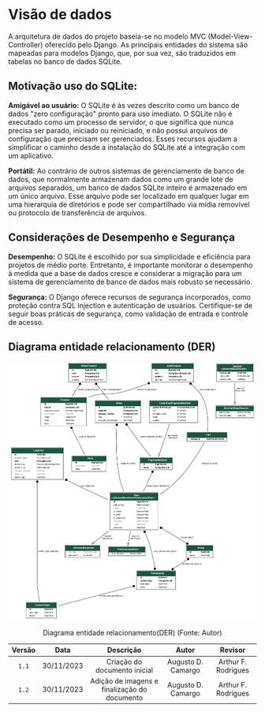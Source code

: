 # Visão de dados

A arquitetura de dados do projeto baseia-se no modelo MVC (Model-View-Controller) oferecido pelo Django. As principais entidades do sistema são mapeadas para modelos Django, que, por sua vez, são traduzidos em tabelas no banco de dados SQLite. 

## **Motivação uso do SQLite:**

**Amigável ao usuário:** O SQLite é às vezes descrito como um banco de dados "zero configuração" pronto para uso imediato. O SQLite não é executado como um processo de servidor, o que significa que nunca precisa ser parado, iniciado ou reiniciado, e não possui arquivos de configuração que precisam ser gerenciados. Esses recursos ajudam a simplificar o caminho desde a instalação do SQLite até a integração com um aplicativo.

**Portátil:** Ao contrário de outros sistemas de gerenciamento de banco de dados, que normalmente armazenam dados como um grande lote de arquivos separados, um banco de dados SQLite inteiro é armazenado em um único arquivo. Esse arquivo pode ser localizado em qualquer lugar em uma hierarquia de diretórios e pode ser compartilhado via mídia removível ou protocolo de transferência de arquivos.

## **Considerações de Desempenho e Segurança**

**Desempenho:** O SQLite é escolhido por sua simplicidade e eficiência para projetos de médio porte. Entretanto, é importante monitorar o desempenho à medida que a base de dados cresce e considerar a migração para um sistema de gerenciamento de banco de dados mais robusto se necessário.

**Segurança:** O Django oferece recursos de segurança incorporados, como proteção contra SQL injection e autenticação de usuários. Certifique-se de seguir boas práticas de segurança, como validação de entrada e controle de acesso.

## **Diagrama entidade relacionamento (DER)**

<center>
    <img src="models_vector.png"/>
    <p> Diagrama entidade relacionamento(DER) (Fonte: Autor)</p>
</center>

| Versão |    Data    |                Descrição                 |     Autor     |    Revisor    |
| :----: | :--------: | :--------------------------------------: | :-----------: | :-----------: |
| `1.1`  | 30/11/2023 |Criação do documento inicial|  Augusto D. Camargo  |    Arthur F. Rodrigues   |
| `1.2`  | 30/11/2023 |Adição de imagens e finalização do documento|  Augusto D. Camargo  |    Arthur F. Rodrigues   |